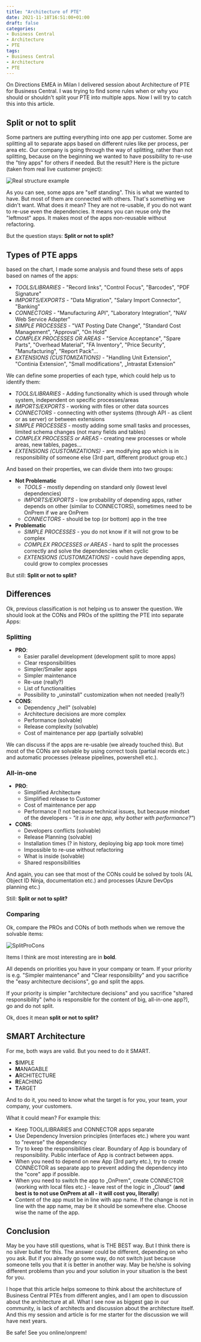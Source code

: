 ```yaml
---
title: "Architecture of PTE"
date: 2021-11-18T16:51:00+01:00
draft: false
categories:
- Business Central
- Architecture
- PTE
tags:
- Business Central
- Architecture
- PTE
---
```


On Directions EMEA in Milan I delivered session about Architecture of PTE for Business Central. I was trying to find some rules when or why you should or shouldn't 
split your PTE into multiple apps. Now I will try to catch this into this article.

## Split or not to split

Some partners are putting everything into one app per customer. Some are splitting all to separate apps based on different rules like per process, per area etc.
Our company is going through the way of splitting, rather than not splitting, because on the beginning we wanted to have possibility to re-use the "tiny apps" for others if needed.
But the result? Here is the picture (taken from real live customer project):

![Real structure example](/assets/DependencyGraph.png)

As you can see, some apps are "self standing". This is what we wanted to have. But most of them are connected with others. That's something we didn't want. What does it mean? They are not re-usable, if you do not want to re-use even the dependencies. It means you can reuse only the "leftmost" apps. It makes most of the apps non-reusable without refactoring.

But the question stays: **Split or not to split?**

## Types of PTE apps

based on the chart, I made some analysis and found these sets of apps based on names of the apps:

- *TOOLS/LIBRARIES* - "Record links", "Control Focus", "Barcodes", "PDF Signature"
- *IMPORTS/EXPORTS* - "Data Migration", "Salary Import Connector", "Banking"
- *CONNECTORS* - "Manufacturing API", "Laboratory Integration", "NAV Web Service Adapter"
- *SIMPLE PROCESSES* - "VAT Posting Date Change", "Standard Cost Management", "Approval", "On Hold"
- *COMPLEX PROCESSES OR AREAS* - "Service Acceptance", "Spare Parts", "Overhead Material", "FA Inventory", "Price Security", "Manufacturing", "Report Pack"…
- *EXTENSIONS (CUSTOMIZATIONS)* - "Handling Unit Extension", "Continia Extension", "Small modifications", „Intrastat Extension"

We can define some properties of each type, which could help us to identify them:
- *TOOLS/LIBRARIES* - Adding functionality which is used through whole system, independent on specific processes/areas
- *IMPORTS/EXPORTS* - working with files or other data sources
- *CONNECTORS* - connecting with other systems (through API - as client or as server) or between extensions
- *SIMPLE PROCESSES* - mostly adding some small tasks and processes, limited schema changes (not many fields and tables)
- *COMPLEX PROCESSES or AREAS* - creating new processes or whole areas, new tables, pages…
- *EXTENSIONS (CUSTOMIZATIONS)* - are modifying app which is in responsibility of someone else (3rd part, different product group etc.)

And based on their properties, we can divide them into two groups:

- **Not Problematic**
  - *TOOLS* - mostly depending on standard only (lowest level dependencies)
  - *IMPORTS/EXPORTS* - low probability of depending apps, rather depends on other (similar to CONNECTORS), sometimes need to be OnPrem if we are OnPrem
  - *CONNECTORS* - should be top (or bottom) app in the tree
- **Problematic**
  - *SIMPLE PROCESSES* - you do not know if it will not grow to be complex
  - *COMPLEX PROCESSES or AREAS* - hard to split the processes correctly and solve the dependencies when cyclic
  - *EXTENSIONS (CUSTOMIZATIONS)* - could have depending apps, could grow to complex processes

But still: **Split or not to split?**

## Differences

Ok, previous classification is not helping us to answer the question. We should look at the
 CONs and PROs of the splitting the PTE into separate Apps:

### Splitting

- **PRO**:
  - Easier parallel development (development split to more apps)
  - Clear responsibilities
  - Simpler/Smaller apps
  - Simpler maintenance
  - Re-use (really?)
  - List of functionalities
  - Possibility to „uninstall" customization when not needed (really?)
- **CONS**:
  - Dependency „hell" (solvable)
  - Architecture decisions are more complex
  - Performance (solvable)
  - Release complexity (solvable)
  - Cost of maintenance per app (partially solvable)

We can discuss if the apps are re-usable (we already touched this). But most of the CONs are solvable by using correct tools (partial records etc.) and automatic processes (release pipelines, powershell etc.).

### All-in-one

- **PRO**:
  - Simplified Architecture
  - Simplified release to Customer
  - Cost of maintenance per app
  - Performance (! not because technical issues, but because mindset of the developers - *"it is in one app, why bother with performance?"*)
- **CONS**:
  - Developers conflicts (solvable)
  - Release Planning (solvable)
  - Installation times (? in history, deploying big app took more time)
  - Impossible to re-use without refactoring
  - What is inside (solvable)
  - Shared responsibilities

And again, you can see that most of the CONs could be solved by tools (AL Object ID Ninja, documentation etc.) and processes (Azure DevOps planning etc.)

Still: **Split or not to split?**

### Comparing

Ok, compare the PROs and CONs of both methods when we remove the solvable items:

![SplitProCons](/assets/SplitProCons.png)

Items I think are most interesting are in **bold**.

All depends on priorities you have in your company or team. If your priority is e.g. "Simpler maintenance" and "Clear responsibility"
and you sacrifice the "easy architecture decisions", go and split the apps.

If your priority is simpler "architecture decisions" and you sacrifice "shared responsibility" (who is responsible for the content of big, all-in-one app?), go and do not split.

Ok, does it mean **split or not to split?**

## SMART Architecture

For me, both ways are valid. But you need to do it SMART.

- **S**IMPLE
- **M**ANAGABLE
- **A**RCHITECTURE
- **R**EACHING
- **T**ARGET

And to do it, you need to know what the target is for you, your team, your company, your customers.

What it could mean? For example this:
- Keep TOOL/LIBRARIES and CONNECTOR apps separate
- Use Dependency Inversion principles (interfaces etc.) where you want to "reverse" the dependency
- Try to keep the responsibilities clear. Boundary of App is boundary of responsibility. Public interface of App is contract between apps.
- When you need to depend on new App (3rd party etc.), try to create CONNECTOR as separate app to prevent adding the dependency into the "core" app if possible.
- When you need to switch the app to „OnPrem", create CONNECTOR (working with local files etc.) - leave rest of the logic in „Cloud" (**and best is to not use OnPrem at all - it will cost you, literally**)
- Content of the app must be in line with app name. If the change is not in line with the app name, may be it should be somewhere else. Choose wise the name of the app.

## Conclusion

May be you have still questions, what is THE BEST way. But I think there is no silver bullet for this. The answer could be different, depending on who you ask.
But if you already go some way, do not switch just because someone tells you that it is better in another way. May be he/she is solving different problems than you
and your solution in your situation is the best for you.

I hope that this article helps someone to think about the architecture of Business Central PTEs from different angles, and I am open to discussion about the architecture at all.
What I see now as biggest gap in our community, is lack of architects and discussion about the architecture itself. And this my session and article is for me starter for the discussion
we will have next years.

Be safe! See you online/onprem!
